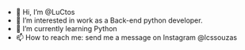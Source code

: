 - 👋 Hi, I’m @LuCtos
- 👀 I’m interested in work as a Back-end python developer.
- 🌱 I’m currently learning Python
- 📫 How to reach me: send me a message on Instagram @lcssouzas
